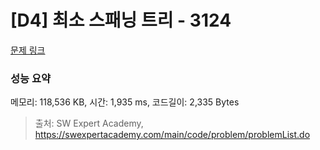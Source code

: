 # [D4] 최소 스패닝 트리 - 3124 

[문제 링크](https://swexpertacademy.com/main/code/problem/problemDetail.do?contestProbId=AV_mSnmKUckDFAWb) 

### 성능 요약

메모리: 118,536 KB, 시간: 1,935 ms, 코드길이: 2,335 Bytes



> 출처: SW Expert Academy, https://swexpertacademy.com/main/code/problem/problemList.do